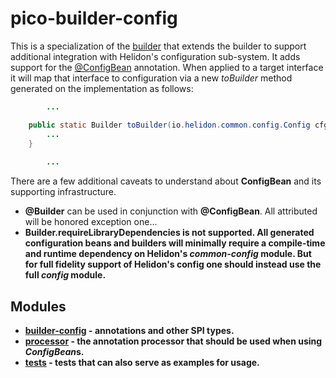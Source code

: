 # pico-builder-config

This is a specialization of the [builder](../builder) that extends the builder to support additional integration with Helidon's configuration sub-system. It adds support for the [@ConfigBean](builder-config/src/main/java/io/helidon/pico/builder/config/ConfigBean.java) annotation. When applied to a target interface it will map that interface to configuration via a new <i>toBuilder</i> method generated on the implementation as follows:

```java
        ...

	public static Builder toBuilder(io.helidon.common.config.Config cfg) {
        ...
	}
    
        ...
```

There are a few additional caveats to understand about <b>ConfigBean</b> and its supporting infrastructure.

* <b>@Builder</b> can be used in conjunction with <b>@ConfigBean</b>. All attributed will be honored exception one...
* <b>Builder.requireLibraryDependencies<b> is not supported. All generated configuration beans and builders will minimally require a compile-time and runtime dependency on Helidon's <i>common-config</i> module. But for full fidelity support of Helidon's config one should instead use the full <i>config</i> module.

## Modules
* [builder-config](builder-config) - annotations and other SPI types.
* [processor](processor) - the annotation processor that should be used when using <i>ConfigBean</i>s.
* [tests](tests) - tests that can also serve as examples for usage.
